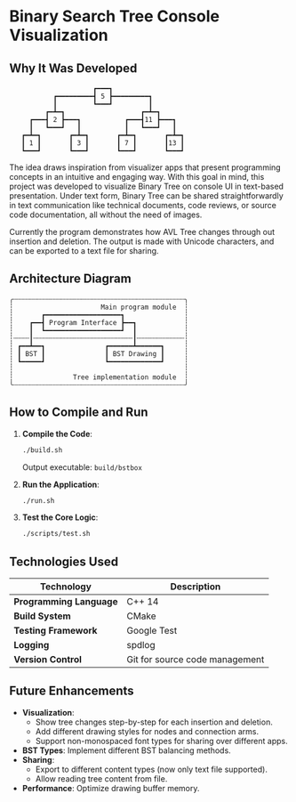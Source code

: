 # Binary Search Tree Console Visualization

## Why It Was Developed

```
                     ┏━━━┓                     
           ┏━━━━━━━━━┫ 5 ┣━━━━━━━━━┓           
           ┃         ┗━━━┛         ┃           
         ┏━┻━┓                   ┏━┻━┓         
     ┏━━━┫ 2 ┣━━━┓           ┏━━━┫11 ┣━━━┓     
     ┃   ┗━━━┛   ┃           ┃   ┗━━━┛   ┃     
   ┏━┻━┓       ┏━┻━┓       ┏━┻━┓       ┏━┻━┓   
   ┃ 1 ┃       ┃ 3 ┃       ┃ 7 ┃       ┃13 ┃   
   ┗━━━┛       ┗━━━┛       ┗━━━┛       ┗━━━┛
```

The idea draws inspiration from visualizer apps that present programming concepts in
an intuitive and engaging way. With this goal in mind, this project was developed to
visualize Binary Tree on console UI in text-based presentation. Under text form, Binary Tree can be shared straightforwardly in text communication like technical documents, code reviews, or source code documentation, all without the need of images.

Currently the program demonstrates how AVL Tree changes through out insertion and deletion. The output is made with Unicode characters, and can be exported to a text file for sharing.

## Architecture Diagram
```
╭┄┄┄┄┄┄┄┄┄┄┄┄┄┄┄┄┄┄┄┄┄┄┄┄┄┄┄┄┄┄┄┄┄┄┄┄┄┄┄┄┄┄┄╮
┆                      Main program module  ┆
┆       ┏━━━━━━━━━━━━━━━━━━━┓               ┆ 
┆    ┏━━┫ Program Interface ┣━━┓            ┆
┆    ┃  ┗━━━━━━━━━━━━━━━━━━━┛  ┃            ┆
┆┄┄┄┄┃┄┄┄┄┄┄┄┄┄┄┄┄┄┄┄┄┄┄┄┄┄┄┄┄┄┃┄┄┄┄┄┄┄┄┄┄┄┄┆
┆ ┏━━┻━━┓               ┏━━━━━━┻━━━━━━┓     ┆
┆ ┃ BST ┃               ┃ BST Drawing ┃     ┆
┆ ┗━━━━━┛               ┗━━━━━━━━━━━━━┛     ┆
┆                                           ┆
┆               Tree implementation module  ┆ 
╰┄┄┄┄┄┄┄┄┄┄┄┄┄┄┄┄┄┄┄┄┄┄┄┄┄┄┄┄┄┄┄┄┄┄┄┄┄┄┄┄┄┄┄╯
```

## How to Compile and Run
   
1. **Compile the Code**:
   ```bash
   ./build.sh
   ```
   Output executable: `build/bstbox`

1. **Run the Application**:
   ```bash
   ./run.sh
   ```

1. **Test the Core Logic**:
   ```bash
   ./scripts/test.sh
   ```

## Technologies Used

| **Technology**         | **Description**                                   |
|-------------------------|---------------------------------------------------|
| **Programming Language**| C++ 14                                             |
| **Build System**        | CMake                |
| **Testing Framework**   | Google Test                     |
| **Logging**       | spdlog                                           |
| **Version Control**     | Git for source code management                   |

## Future Enhancements
- **Visualization**: 
   - Show tree changes step-by-step for each insertion and deletion.
   - Add different drawing styles for nodes and connection arms.
   - Support non-monospaced font types for sharing over different apps.
- **BST Types**: Implement different BST balancing methods.
- **Sharing**:
   - Export to different content types (now only text file supported).
   - Allow reading tree content from file.
- **Performance**: Optimize drawing buffer memory.